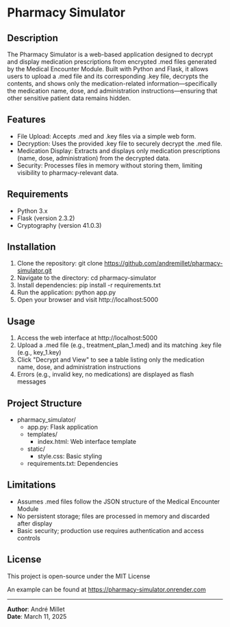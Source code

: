 # Pharmacy Simulator

## Description

The Pharmacy Simulator is a web-based application designed to decrypt and display medication prescriptions from encrypted .med files generated by the Medical Encounter Module. Built with Python and Flask, it allows users to upload a .med file and its corresponding .key file, decrypts the contents, and shows only the medication-related information—specifically the medication name, dose, and administration instructions—ensuring that other sensitive patient data remains hidden.

## Features

- File Upload: Accepts .med and .key files via a simple web form.
- Decryption: Uses the provided .key file to securely decrypt the .med file.
- Medication Display: Extracts and displays only medication prescriptions (name, dose, administration) from the decrypted data.
- Security: Processes files in memory without storing them, limiting visibility to pharmacy-relevant data.

## Requirements

- Python 3.x
- Flask (version 2.3.2)
- Cryptography (version 41.0.3)

## Installation

1. Clone the repository: git clone https://github.com/andremillet/pharmacy-simulator.git
2. Navigate to the directory: cd pharmacy-simulator
3. Install dependencies: pip install -r requirements.txt
4. Run the application: python app.py
5. Open your browser and visit http://localhost:5000

## Usage

1. Access the web interface at http://localhost:5000
2. Upload a .med file (e.g., treatment_plan_1.med) and its matching .key file (e.g., key_1.key)
3. Click "Decrypt and View" to see a table listing only the medication name, dose, and administration instructions
4. Errors (e.g., invalid key, no medications) are displayed as flash messages

## Project Structure

- pharmacy_simulator/
  - app.py: Flask application
  - templates/
    - index.html: Web interface template
  - static/
    - style.css: Basic styling
  - requirements.txt: Dependencies

## Limitations

- Assumes .med files follow the JSON structure of the Medical Encounter Module
- No persistent storage; files are processed in memory and discarded after display
- Basic security; production use requires authentication and access controls

## License

This project is open-source under the MIT License

An example can be found at https://pharmacy-simulator.onrender.com

---

**Author**: André Millet  
**Date**: March 11, 2025
